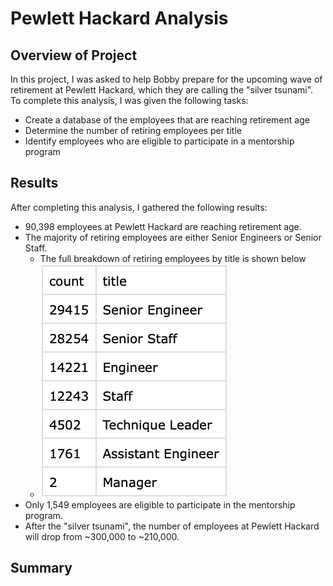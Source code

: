 # Pewlett Hackard Analysis

## Overview of Project
In this project, I was asked to help Bobby prepare for the upcoming wave of retirement at Pewlett Hackard, which they are calling the "silver tsunami". To complete this analysis, I was given the following tasks:
- Create a database of the employees that are reaching retirement age
- Determine the number of retiring employees per title
- Identify employees who are eligible to participate in a mentorship program

## Results
After completing this analysis, I gathered the following results:
- 90,398 employees at Pewlett Hackard are reaching retirement age.
- The majority of retiring employees are either Senior Engineers or Senior Staff.
  - The full breakdown of retiring employees by title is shown below
  - ![Retiring Employees by Title](data/titles.png)
- Only 1,549 employees are eligible to participate in the mentorship program.
- After the "silver tsunami", the number of employees at Pewlett Hackard will drop from ~300,000 to ~210,000.

## Summary
